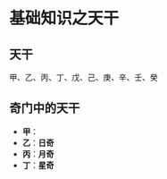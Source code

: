 基础知识之天干
===================================================================================
## 天干
甲、乙、丙、丁、戊、己、庚、辛、壬、癸

## 奇门中的天干
+ **甲**：
+ **乙**：**日奇**
+ **丙**：**月奇**
+ **丁**：**星奇**